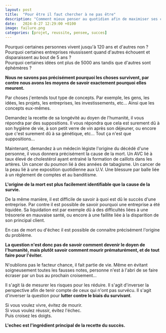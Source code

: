 ```yaml
---
layout: post
title:  "Pour être il faut chercher à ne pas être"
description: "Comment mieux penser au quotidien afin de maximiser ses chances"
date:   2024-8-27 12:29:00 +0100
image: failure.png
categories: [projet, reussite, pensee, succes]
---
```

Pourquoi certaines personnes vivent jusqu'à 120 ans et d'autres non ?<br/>
Pourquoi certaines entreprises réussissent quand d'autres échouent et
disparaissent au bout de 5 ans ?<br/>
Pourquoi certaines idées ont plus de 5000 ans tandis que d'autres sont
éphémères ?

**Nous ne savons pas précisément pourquoi les choses survivent, par contre nous
avons les moyens de savoir exactement pourquoi elles meurent.**

Par choses j'entends tout type de concepts. Par exemple, les gens, les idées,
les projets, les entreprises, les investissements, etc... Ainsi que les
concepts eux-mêmes.

Demandez la recette de sa longévité au doyen de l'humanité, il vous répondra
par des suppositions. Il vous répondra que cela est surement dû à son hygiène
de vie, à son petit verre de vin après son déjeuner, ou encore que c'est
surement dû à sa génétique, etc... Tout ça n'est que suppositions...

Maintenant, demandez à un médecin légiste l'origine du décédé d'une personne,
il vous donnera précisément la cause de la mort. Un AVC lié à taux élevé de
cholestérol ayant entrainé la formation de caillots dans les artères. Un
cancer du poumon lié à des années de tabagisme. Un cancer de la peau lié à une
exposition quotidienne aux U.V. Une blessure par balle liée à un règlement de
comptes et au banditisme.

**L'origine de la mort est plus facilement identifiable que la cause de la
survie.**

De la même manière, il est difficile de savoir à quoi est dû le succès d'une
entreprise. Par contre il est possible de savoir pourquoi une entreprise a été
liquidée. Sa liquidation est par exemple dû à des difficultés liées à une
trésorerie en mauvaise santé, ou encore à une faillite liée à la disparition
de son principal client.

En cas de mort ou d'échec il est possible de connaitre précisément l'origine
du problème.

**La question n'est donc pas de savoir comment devenir le doyen de l'humanité,
mais plutôt savoir comment mourir prématurément, et de tout faire pour
l'éviter.**

N'oublions pas le facteur chance, il fait partie de vie. Même en évitant
soigneusement toutes les fausses notes, personne n'est à l'abri de se faire
écraser par un bus au prochain croisement...

Il s'agit là de mesurer les risques pour les réduire. Il s'agit d'inverser la
perspective afin de tenir compte de ceux qui n'ont pas survécu. Il s'agit
d'inverser la question pour **lutter contre le biais du survivant**.

Si vous voulez vivre, évitez de mourir.<br/>
Si vous voulez réussir, évitez l'échec.<br/>
Puis croisez les doigts.

**L'echec est l'ingrédient principal de la recette du succès.**

